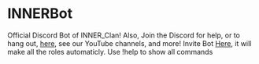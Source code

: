 # INNERBot
Official Discord Bot of INNER_Clan!
Also, Join the Discord for help, or to hang out, [here](https://linktr.ee/inner_clan), see our YouTube channels, and more!
Invite Bot [Here](https://discord.com/api/oauth2/authorize?client_id=725140503846191114&permissions=8&scope=bot), it will make all the roles automaticly.
Use !help to show all commands

